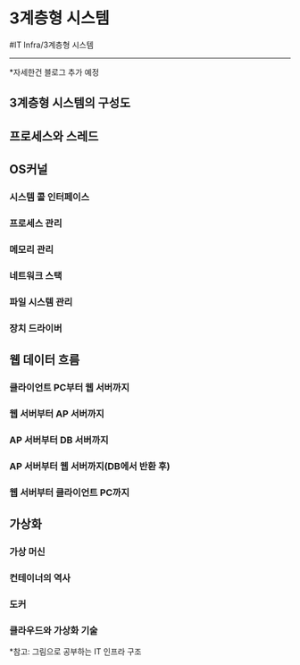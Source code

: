 # 3계층형 시스템
#IT Infra/3계층형 시스템

---
*자세한건 블로그 추가 예정

## 3계층형 시스템의 구성도

## 프로세스와 스레드

## OS커널

### 시스템 콜 인터페이스

### 프로세스 관리

### 메모리 관리

### 네트워크 스택

### 파일 시스템 관리

### 장치 드라이버

## 웹 데이터 흐름

### 클라이언트 PC부터 웹 서버까지

### 웹 서버부터 AP 서버까지

### AP 서버부터 DB 서버까지

### AP 서버부터 웹 서버까지(DB에서 반환 후)

### 웹 서버부터 클라이언트 PC까지

## 가상화

### 가상 머신

### 컨테이너의 역사

### 도커

### 클라우드와 가상화 기술

*참고: 그림으로 공부하는 IT 인프라 구조